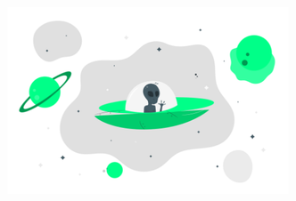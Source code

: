 <img src="https://raw.githubusercontent.com/Pedroo-Nietoo/LandingPageTeste/main/outer-space-animate.svg"/>
